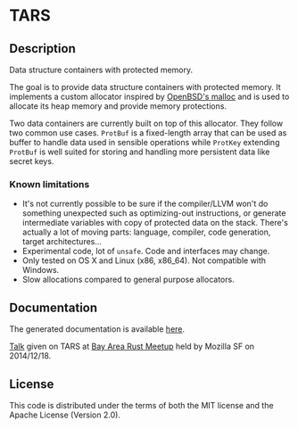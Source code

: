 # TARS

## Description

Data structure containers with protected memory.

The goal is to provide data structure containers with protected memory. It implements a custom allocator inspired by [OpenBSD's malloc](http://www.openbsd.org/cgi-bin/man.cgi?query=malloc&arch=default&manpath=OpenBSD-current) and is used to allocate its heap memory and provide memory protections.

Two data containers are currently built on top of this allocator. They follow two common use cases. `ProtBuf` is a fixed-length array that can be used as buffer to handle data used in sensible operations while `ProtKey` extending `ProtBuf` is well suited for storing and handling more persistent data like secret keys.


### Known limitations

* It's not currently possible to be sure if the compiler/LLVM won't do something unexpected such as optimizing-out instructions, or generate intermediate variables with copy of protected data on the stack. There's actually a lot of moving parts: language, compiler, code generation, target architectures...
* Experimental code, lot of `unsafe`. Code and interfaces may change.
* Only tested on OS X and Linux (x86, x86_64). Not compatible with Windows.
* Slow allocations compared to general purpose allocators.


## Documentation

The generated documentation is available [here](http://seb.dbzteam.org/rs/tars/tars/).

[Talk](https://github.com/seb-m/tars/raw/master/rust-meetup-122014/rust-meetup-122014-tars.pdf) given on TARS at [Bay Area Rust Meetup](https://air.mozilla.org/bay-area-rust-meetup-december-2014/) held by Mozilla SF on 2014/12/18.


## License

This code is distributed under the terms of both the MIT license and the Apache License (Version 2.0).
